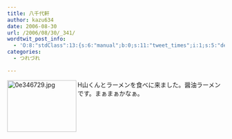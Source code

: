 ```yaml
---
title: 八千代軒
author: kazu634
date: 2006-08-30
url: /2006/08/30/_341/
wordtwit_post_info:
  - 'O:8:"stdClass":13:{s:6:"manual";b:0;s:11:"tweet_times";i:1;s:5:"delay";i:0;s:7:"enabled";i:1;s:10:"separation";s:2:"60";s:7:"version";s:3:"3.7";s:14:"tweet_template";b:0;s:6:"status";i:2;s:6:"result";a:0:{}s:13:"tweet_counter";i:2;s:13:"tweet_log_ids";a:1:{i:0;i:2531;}s:9:"hash_tags";a:0:{}s:8:"accounts";a:1:{i:0;s:7:"kazu634";}}'
categories:
  - つれづれ

---
```

<div class="section">
<p>
<a href="http://image.blog.livedoor.jp/simoom634/imgs/0/e/0e346729.jpg" onclick="__gaTracker('send', 'event', 'outbound-article', 'http://image.blog.livedoor.jp/simoom634/imgs/0/e/0e346729.jpg', '');" target="_blank"><img width="160" align="left" alt="0e346729.jpg" src="http://image.blog.livedoor.jp/simoom634/imgs/0/e/0e346729-s.jpg" height="120" border="0" class="pict" /></a>H山くんとラーメンを食べに来ました。醤油ラーメンです。まぁまぁかなぁ。
</p>
</div>